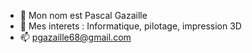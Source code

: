 - 👋 Mon nom est Pascal Gazaille
- 👀 Mes interets : Informatique, pilotage, impression 3D
- 📫 pgazaille68@gmail.com

<!---
PascalGazaille/PascalGazaille is a ✨ special ✨ repository because its `README.md` (this file) appears on your GitHub profile.
You can click the Preview link to take a look at your changes.
--->
